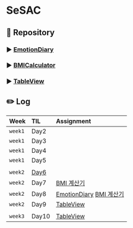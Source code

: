 # SeSAC

## 💽 Repository
### ▶️ [EmotionDiary](https://github.com/HeegeePark/EmotionDiary)
### ▶️ [BMICalculator](https://github.com/HeegeePark/BMICalculator)
### ▶️ [TableView](https://github.com/HeegeePark/TableView)

## ✏️ Log
|Week|TIL|Assignment|
|:--|:--|:--|
|`week1`|Day2|
|`week1`|Day3|
|`week1`|Day4|
|`week1`|Day5|
|||
|`week2`|[Day6](https://github.com/HeegeePark/SeSAC/issues/2)|
|`week2`|Day7|[BMI 계산기](https://github.com/HeegeePark/SeSAC/issues/1)|
|`week2`|Day8|[EmotionDiary](https://github.com/HeegeePark/SeSAC/issues/3) [BMI 계산기](https://github.com/HeegeePark/SeSAC/issues/4)|
|`week2`|Day9|[TableView](https://github.com/HeegeePark/TableView/issues/1)|
|||
|`week3`|Day10|[TableView](https://github.com/HeegeePark/TableView/issues/2)|
 
